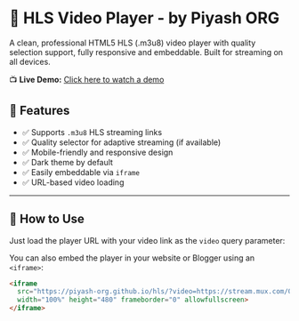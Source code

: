 # 🔴 HLS Video Player - by Piyash ORG

A clean, professional HTML5 HLS (.m3u8) video player with quality selection support, fully responsive and embeddable. Built for streaming on all devices.

📺 **Live Demo:**
[Click here to watch a demo](https://piyash-org.github.io/hls/?video=https://stream.mux.com/02e6rVmN1V8C2qfeF8hHcfeNRevS4mQkOrWyAPi63OoI.m3u8)

## 🚀 Features

- ✅ Supports `.m3u8` HLS streaming links
- ✅ Quality selector for adaptive streaming (if available)
- ✅ Mobile-friendly and responsive design
- ✅ Dark theme by default
- ✅ Easily embeddable via `iframe`
- ✅ URL-based video loading

---

## 🔗 How to Use

Just load the player URL with your video link as the `video` query parameter:

You can also embed the player in your website or Blogger using an `<iframe>`:

```html
<iframe
  src="https://piyash-org.github.io/hls/?video=https://stream.mux.com/02e6rVmN1V8C2qfeF8hHcfeNRevS4mQkOrWyAPi63OoI.m3u8"
  width="100%" height="480" frameborder="0" allowfullscreen>
</iframe>
